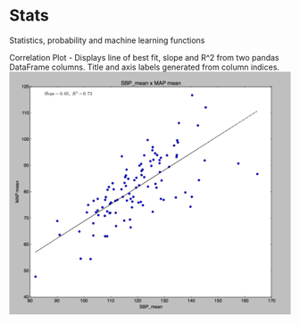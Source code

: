 # Stats
Statistics, probability and machine learning functions

Correlation Plot - 
Displays line of best fit, slope and R^2 from two pandas DataFrame columns. Title and axis labels generated from column indices. 
![alt_tag](https://raw.githubusercontent.com/trevorwitter/Stats/master/Correlation_plot.tiff)
